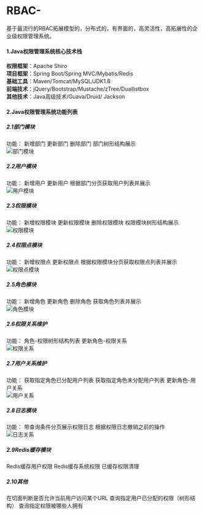 # RBAC-
基于最流行的RBAC拓展模型的，分布式的，有界面的，高灵活性，高拓展性的企业级权限管理系统。

#### 1.Java权限管理系统核心技术栈
**权限框架**：Apache Shiro <br/>
**项目框架**：Spring Boot/Spring MVC/Mybatis/Redis <br/>
**基础工具**：Maven/Tomcat/MySQL/JDK1.8 <br/>
**前端技术**：jQuery/Bootstrap/Mustache/zTree/Duallistbox <br/>
**其他技术**：Java高级技术/Guava/Druid/ Jackson <br/>
#### 2.Java权限管理系统功能列表
##### 2.1部门模块
功能：
新增部门
更新部门
删除部门
部门树形结构展示<br/>
![部门模块](https://github.com/zqnh/RBAC-/tree/master/img/1.jpg)
##### 2.2用户模块
功能：
新增用户
更新用户
根据部门分页获取用户列表并展示<br/>
![用户模块](https://github.com/zqnh/RBAC-/tree/master/img/yonghu.jpg)
##### 2.3权限模块
功能：
新增权限模块
更新权限模块
删除权限模块
权限模块树形结构展示<br/>
![权限模块](https://github.com/zqnh/RBAC-/tree/master/img/quanxian.jpg)
##### 2.4权限点模块
功能：
新增权限点
更新权限点
根据权限模块分页获取权限点列表并展示<br/>
![权限点模块](https://github.com/zqnh/RBAC-/tree/master/img/quanxiandian.jpg)
##### 2.5角色模块
功能：
新增角色
更新角色
删除角色
获取角色列表并展示<br/>
![角色模块](https://github.com/zqnh/RBAC-/tree/master/img/juese.jpg)
##### 2.6权限关系维护
功能：
角色-权限树形结构列表
更新角色-权限关系<br/>
![权限关系](https://github.com/zqnh/RBAC-/tree/master/img/quanxianguanxi.jpg)
##### 2.7用户关系维护
功能：
获取指定角色已分配用户列表
获取指定角色未分配用户列表
更新角色-用户关系<br/>
![用户关系](https://github.com/zqnh/RBAC-/tree/master/img/yonghuguanxi.jpg)
##### 2.8日志模块
功能：
带查询条件分页展示权限日志
根据权限日志撤销之前的操作<br/>
![日志关系](https://github.com/zqnh/RBAC-/tree/master/img/rizhi.jpg)
##### 2.9Redis缓存模块
Redis缓存用户权限
Redis缓存系统权限
已缓存权限清理
##### 2.10其他
在切面判断是否允许当前用户访问某个URL
查询指定用户已分配的权限（树形结构）
查询指定权限被哪些人拥有
